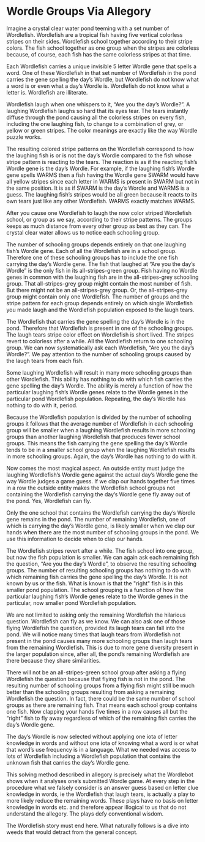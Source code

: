 # Wordle Groups Via Allegory

Imagine a crystal clear water pond teeming with a set number of Wordlefish. Wordlefish are a tropical fish having five vertical colorless stripes on their sides. Wordlefish school together according to their stripe colors. The fish school together as one group when the stripes are colorless because, of course, each fish has the same colorless stripes at that time.

Each Wordlefish carries a unique invisible 5 letter Wordle gene that spells a word. One of these Wordlefish in that set number of Wordlefish in the pond carries the gene spelling the day’s Wordle, but Wordlefish do not know what a word is or even what a day’s Wordle is. Wordlefish do not know what a letter is. Wordlefish are illiterate.

Wordlefish laugh when one whispers to it, “Are you the day’s Wordle?”. A laughing Wordlefish laughs so hard that its eyes tear. The tears instantly diffuse through the pond causing all the colorless stripes on every fish, including the one laughing fish, to change to a combination of grey, or yellow or green stripes. The color meanings are exactly like the way Wordle puzzle works.

The resulting colored stripe patterns on the Wordlefish correspond to how the laughing fish is or is not the day’s Wordle compared to the fish whose stripe pattern is reacting to the tears. The reaction is as if the reacting fish’s Wordle gene is the day’s Wordle. For example, if the laughing fish’s Wordle gene spells WARMS then a fish having the Wordle gene SWARM would have all yellow stripes since each letter in WARMS is present in SWARM but not in the same position. It is as if SWARM is the day’s Wordle and WARMS is a guess. The laughing fish’s stripes would be all green because it reacts to its own tears just like any other Wordlefish. WARMS exactly matches WARMS.

After you cause one Wordlefish to laugh the now color striped Wordlefish school, or group as we say, according to their stripe patterns. The groups keeps as much distance from every other group as best as they can. The crystal clear water allows us to notice each schooling group.

The number of schooling groups depends entirely on that one laughing fish’s Wordle gene. Each of all the Wordlefish are in a school group. Therefore one of these schooling groups has to include the one fish carrying the day’s Wordle gene. The fish that laughed at “Are you the day’s Wordle” is the only fish in its all-stripes-green group. Fish having no Wordle genes in common with the laughing fish are in the all-stripes-grey schooling group. That all-stripes-grey group might contain the most number of fish. But there might not be an all-stripes-grey group. Or, the all-stripes-grey group might contain only one Wordlefish. The number of groups and the stripe pattern for each group depends entirely on which single Wordlefish you made laugh and the Wordlefish population exposed to the laugh tears.

The Wordlefish that carries the gene spelling the day’s Wordle is in the pond. Therefore that Wordlefish is present in one of the schooling groups. The laugh tears stripe color effect on Wordlefish is short lived. The stripes revert to colorless after a while. All the Wordlefish return to one schooling group. We can now systematically ask each Wordlefish, “Are you the day’s Wordle?”. We pay attention to the number of schooling groups caused by the laugh tears from each fish.

Some laughing Wordlefish will result in many more schooling groups than other Wordlefish. This ability has nothing to do with which fish carries the gene spelling the day’s Wordle. The ability is merely a function of how the particular laughing fish’s Wordle genes relate to the Wordle genes in the particular pond Wordlefish population. Repeating, the day’s Wordle has nothing to do with it, period.

Because the Wordlefish population is divided by the number of schooling groups it follows that the average number of Wordlefish in each schooling group will be smaller when a laughing Wordlefish results in more schooling groups than another laughing Wordlefish that produces fewer school groups. This means the fish carrying the gene spelling the day’s Wordle tends to be in a smaller school group when the laughing Wordlefish results in more schooling groups. Again, the day’s Wordle has nothing to do with it.

Now comes the most magical aspect. An outside entity must judge the laughing Wordlefish’s Wordle gene against the actual day’s Wordle gene the way Wordle judges a game guess. If we clap our hands together five times in a row the outside entity makes the Wordlefish school groups not containing the Wordlefish carrying the day’s Wordle gene fly away out of the pond. Yes, Wordlefish can fly.

Only the one school that contains the Wordlefish carrying the day’s Wordle gene remains in the pond. The number of remaining Wordlefish, one of which is carrying the day’s Wordle gene, is likely smaller when we clap our hands when there are the most number of schooling groups in the pond. We use this information to decide when to clap our hands.

The Wordlefish stripes revert after a while. The fish school into one group, but now the fish population is smaller. We can again ask each remaining fish the question, “Are you the day’s Wordle”, to observe the resulting schooling groups. The number of resulting schooling groups has nothing to do with which remaining fish carries the gene spelling the day’s Wordle. It is not known by us or the fish. What is known is that the "right" fish is in this smaller pond population. The school grouping is a function of how the particular laughing fish’s Wordle genes relate to the Wordle genes in the particular, now smaller pond Wordlefish population.

We are not limited to asking only the remaining Wordlefish the hilarious question. Wordlefish can fly as we know. We can also ask one of those flying Wordlefish the question, provided its laugh tears can fall into the pond. We will notice many times that laugh tears from Wordlefish not present in the pond causes many more schooling groups than laugh tears from the remaining Wordlefish. This is due to more gene diversity present in the larger population since, after all, the pond’s remaining Wordlefish are there because they share similarities.

There will not be an all-stripes-green school group after asking a flying Wordlefish the question because that flying fish is not in the pond. The resulting number of schooling groups from a flying fish might still be much better than the schooling groups resulting from asking a remaining Wordlefish the question. In fact, there could be the same number of school groups as there are remaining fish. That means each school group contains one fish. Now clapping your hands five times in a row causes all but the “right” fish to fly away regardless of which of the remaining fish carries the day’s Wordle gene.

The day’s Wordle is now selected without applying one iota of letter knowledge in words and without one iota of knowing what a word is or what that word’s use frequency is in a language. What we needed was access to lots of Wordlefish including a Wordlefish population that contains the unknown fish that carries the day’s Wordle gene.

This solving method described in allegory is precisely what the Wordlebot shows when it analyses one’s submitted Wordle game. At every step in the procedure what we falsely consider is an answer guess based on letter clue knowledge in words, ie the Wordlefish that laugh tears, is actually a play to more likely reduce the remaining words. These plays have no basis on letter knowledge in words etc. and therefore appear illogical to us that do not understand the allegory. The plays defy conventional wisdom.

The Wordlefish story must end here. What naturally follows is a dive into weeds that would detract from the general concept.
